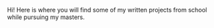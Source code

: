 Hi! Here is where you will find some of my written projects from school while pursuing my masters. 
